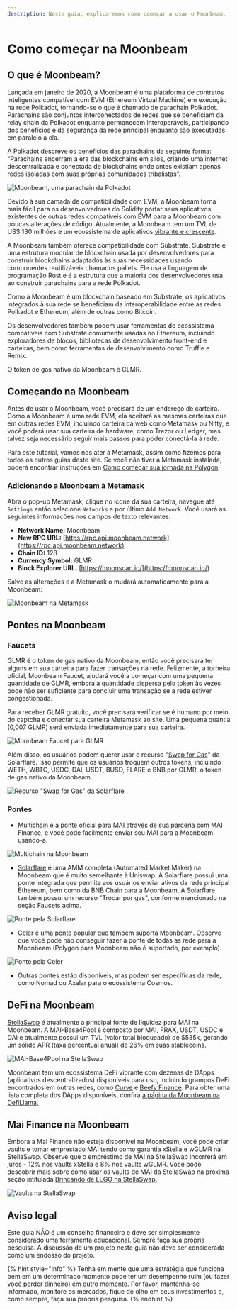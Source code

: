 ```yaml
---
description: Neste guia, explicaremos como começar a usar o Moonbeam.
---
```


# Como começar na Moonbeam

## O que é Moonbeam?

Lançada em janeiro de 2020, a Moonbeam é uma plataforma de contratos inteligentes compatível com EVM (Ethereum Virtual Machine) em execução na rede Polkadot, tornando-se o que é chamado de parachain Polkadot. Parachains são conjuntos interconectados de redes que se beneficiam da relay chain da Polkadot enquanto permanecem interoperáveis, participando dos benefícios e da segurança da rede principal enquanto são executadas em paralelo a ela.

A Polkadot descreve os benefícios das parachains da seguinte forma: “Parachains encerram a era das blockchains em silos, criando uma internet descentralizada e conectada de blockchains onde antes existiam apenas redes isoladas com suas próprias comunidades tribalistas”.

![Moonbeam, uma parachain da Polkadot](<../../.gitbook/assets/moonbeam (1).jpg>)

Devido à sua camada de compatibilidade com EVM, a Moonbeam torna mais fácil para os desenvolvedores do Solidity portar seus aplicativos existentes de outras redes compatíveis com EVM para a Moonbeam com poucas alterações de código. Atualmente, a Moonbeam tem um TVL de US$ 130 milhões e um ecossistema de aplicativos [vibrante e crescente](https://defillama.com/chain/Moonbeam).

A Moonbeam também oferece compatibilidade com Substrate. Substrate é uma estrutura modular de blockchain usada por desenvolvedores para construir blockchains adaptados às suas necessidades usando componentes reutilizáveis chamados pallets. Ele usa a linguagem de programação Rust e é a estrutura que a maioria dos desenvolvedores usa ao construir parachains para a rede Polkadot.

Como a Moonbeam é um blockchain baseado em Substrate, os aplicativos integrados à sua rede se beneficiam da interoperabilidade entre as redes Polkadot e Ethereum, além de outras como Bitcoin.

Os desenvolvedores também podem usar ferramentas de ecossistema compatíveis com Substrate comumente usadas no Ethereum, incluindo exploradores de blocos, bibliotecas de desenvolvimento front-end e carteiras, bem como ferramentas de desenvolvimento como Truffle e Remix.

O token de gas nativo da Moonbeam é GLMR.

## Começando na Moonbeam

Antes de usar o Moonbeam, você precisará de um endereço de carteira. Como a Moonbeam é uma rede EVM, ela aceitará as mesmas carteiras que em outras redes EVM, incluindo carteira da web como Metamask ou Nifty, e você poderá usar sua carteira de hardware, como Trezor ou Ledger, mas talvez seja necessário seguir mais passos para poder conectá-la à rede.

Para este tutorial, vamos nos ater à Metamask, assim como fizemos para todos os outros guias deste site. Se você não tiver a Metamask instalada, poderá encontrar instruções em [Como começar sua jornada na Polygon](../polygon/how-to-get-started-on-polygon.md).

### Adicionando a Moonbeam à Metamask

Abra o pop-up Metamask, clique no ícone da sua carteira, navegue até `Settings` então selecione `Networks` e por último `Add Network`. Você usará as seguintes informações nos campos de texto relevantes:

* **Network Name:** Moonbeam
* **New RPC URL:** [https://rpc.api.moonbeam.network](https://rpc.api.moonbeam.network)
* **Chain ID:** 128
* **Currency Symbol:** GLMR
* **Block Explorer URL:** [https://moonscan.io/](https://moonscan.io/)

Salve as alterações e a Metamask o mudará automaticamente para a Moonbeam:

![Moonbeam na Metamask](<../../.gitbook/assets/Screen Shot 2022-06-24 at 6.34.43 PM.png>)

## Pontes na Moonbeam

### Faucets

GLMR é o token de gas nativo da Moonbeam, então você precisará ter alguns em sua carteira para fazer transações na rede. Felizmente, a torneira oficial, Moonbeam Faucet, ajudará você a começar com uma pequena quantidade de GLMR, embora a quantidade dispersa pelo token às vezes pode não ser suficiente para concluir uma transação se a rede estiver congestionada.

Para receber GLMR gratuito, você precisará verificar se é humano por meio do captcha e conectar sua carteira Metamask ao site. Uma pequena quantia (0,007 GLMR) será enviada imediatamente para sua carteira.

![Moonbeam Faucet para GLMR](<../../.gitbook/assets/Screen Shot 2022-06-24 at 5.57.39 PM.png>)

Além disso, os usuários podem querer usar o recurso "[Swap for Gas](https://app.solarflare.io/bridge/gas-swap)" da Solarflare. Isso permite que os usuários troquem outros tokens, incluindo WETH, WBTC, USDC, DAI, USDT, BUSD, FLARE e BNB por GLMR, o token de gas nativo da Moonbeam.

![Recurso "Swap for Gas" da Solarflare](<../../.gitbook/assets/Screen Shot 2022-06-24 at 6.15.46 PM.png>)

### Pontes

* [Multichain](https://app.multichain.org/#/router) é a ponte oficial para MAI através de sua parceria com MAI Finance, e você pode facilmente enviar seu MAI para a Moonbeam usando-a.

![Multichain na Moonbeam](<../../.gitbook/assets/Screen Shot 2022-06-24 at 6.03.00 PM.png>)

* [Solarflare](https://app.solarflare.io/bridge) é uma AMM completa (Automated Market Maker) na Moonbeam que é muito semelhante à Uniswap. A Solarflare possui uma ponte integrada que permite aos usuários enviar ativos da rede principal Ethereum, bem como da BNB Chain para a Moonbeam. A Solarflare também possui um recurso "Trocar por gas", conforme mencionado na seção Faucets acima.

![Ponte pela Solarflare](<../../.gitbook/assets/Screen Shot 2022-06-24 at 6.06.21 PM.png>)

* [Celer](https://cbridge.celer.network/#/transfer) é uma ponte popular que também suporta Moonbeam. Observe que você pode não conseguir fazer a ponte de todas as rede para a Moonbeam (Polygon para Moonbeam não é suportado, por exemplo).

![Ponte pela Celer](<../../.gitbook/assets/Screen Shot 2022-06-24 at 6.10.32 PM.png>)

* Outras pontes estão disponíveis, mas podem ser específicas da rede, como Nomad ou Axelar para o ecossistema Cosmos.

## DeFi na Moonbeam

[StellaSwap](https://app.stellaswap.com/farm) é atualmente a principal fonte de liquidez para MAI na Moonbeam. A MAI-Base4Pool é composto por MAI, FRAX, USDT, USDC e DAI e atualmente possui um TVL (valor total bloqueado) de $535k, gerando um sólido APR (taxa percentual anual) de 26% em suas stablecoins.

![MAI-Base4Pool na StellaSwap](<../../.gitbook/assets/Screen Shot 2022-06-24 at 5.22.32 PM.png>)

Moonbeam tem um ecossistema DeFi vibrante com dezenas de DApps (aplicativos descentralizados) disponíveis para uso, incluindo grampos DeFi encontrados em outras redes, como [Curve](https://moonbeam.curve.fi/) e [Beefy Finance](https://app.beefy.com/). Para obter uma lista completa dos DApps disponíveis, confira [a página da Moonbeam na DefiLlama.](https://defillama.com/chain/Moonbeam)

## Mai Finance na Moonbeam

Embora a Mai Finance não esteja disponível na Moonbeam, você pode criar vaults e tomar emprestado MAI tendo como garantia xStella e wGLMR na StellaSwap. Observe que o empréstimo de MAI na StellaSwap incorrerá em juros - 12% nos vaults xStella e 8% nos vaults wGLMR. Você pode descobrir mais sobre como usar os vaults de MAI da StellaSwap na próxima seção intitulada [Brincando de LEGO na StellaSwap](playing-with-mai-legos-on-stellaswap.md).

![Vaults na StellaSwap](<../../.gitbook/assets/Screen Shot 2022-06-24 at 5.01.01 PM.png>)

## Aviso legal

Este guia NÃO é um conselho financeiro e deve ser simplesmente considerado uma ferramenta educacional. Sempre faça sua própria pesquisa. A discussão de um projeto neste guia não deve ser considerada como um endosso do projeto.

{% hint style="info" %}
Tenha em mente que uma estratégia que funciona bem em um determinado momento pode ter um desempenho ruim (ou fazer você perder dinheiro) em outro momento. Por favor, mantenha-se informado, monitore os mercados, fique de olho em seus investimentos e, como sempre, faça sua própria pesquisa.
{% endhint %}
